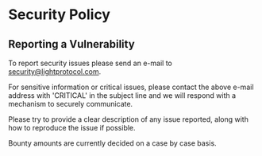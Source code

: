 # Security Policy

## Reporting a Vulnerability

To report security issues please send an e-mail to [security@lightprotocol.com](mailto:security@lightprotocol.com).

For sensitive information or critical issues, please contact the above e-mail address with 'CRITICAL' in the subject line and we will respond with a mechanism to securely communicate.

Please try to provide a clear description of any issue reported, along with how to reproduce the issue if possible.

Bounty amounts are currently decided on a case by case basis.
